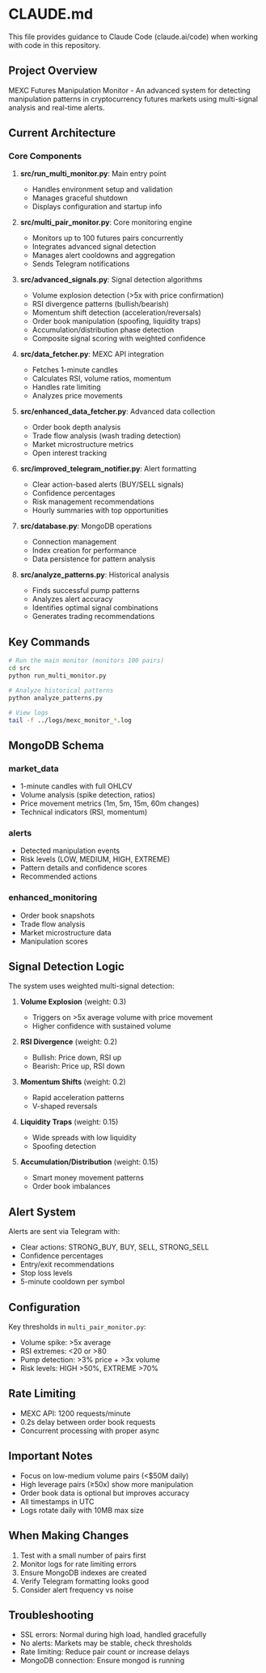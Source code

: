 # CLAUDE.md

This file provides guidance to Claude Code (claude.ai/code) when working with code in this repository.

## Project Overview

MEXC Futures Manipulation Monitor - An advanced system for detecting manipulation patterns in cryptocurrency futures markets using multi-signal analysis and real-time alerts.

## Current Architecture

### Core Components

1. **src/run_multi_monitor.py**: Main entry point
   - Handles environment setup and validation
   - Manages graceful shutdown
   - Displays configuration and startup info

2. **src/multi_pair_monitor.py**: Core monitoring engine
   - Monitors up to 100 futures pairs concurrently
   - Integrates advanced signal detection
   - Manages alert cooldowns and aggregation
   - Sends Telegram notifications

3. **src/advanced_signals.py**: Signal detection algorithms
   - Volume explosion detection (>5x with price confirmation)
   - RSI divergence patterns (bullish/bearish)
   - Momentum shift detection (acceleration/reversals)
   - Order book manipulation (spoofing, liquidity traps)
   - Accumulation/distribution phase detection
   - Composite signal scoring with weighted confidence

4. **src/data_fetcher.py**: MEXC API integration
   - Fetches 1-minute candles
   - Calculates RSI, volume ratios, momentum
   - Handles rate limiting
   - Analyzes price movements

5. **src/enhanced_data_fetcher.py**: Advanced data collection
   - Order book depth analysis
   - Trade flow analysis (wash trading detection)
   - Market microstructure metrics
   - Open interest tracking

6. **src/improved_telegram_notifier.py**: Alert formatting
   - Clear action-based alerts (BUY/SELL signals)
   - Confidence percentages
   - Risk management recommendations
   - Hourly summaries with top opportunities

7. **src/database.py**: MongoDB operations
   - Connection management
   - Index creation for performance
   - Data persistence for pattern analysis

8. **src/analyze_patterns.py**: Historical analysis
   - Finds successful pump patterns
   - Analyzes alert accuracy
   - Identifies optimal signal combinations
   - Generates trading recommendations

## Key Commands

```bash
# Run the main monitor (monitors 100 pairs)
cd src
python run_multi_monitor.py

# Analyze historical patterns
python analyze_patterns.py

# View logs
tail -f ../logs/mexc_monitor_*.log
```

## MongoDB Schema

### market_data
- 1-minute candles with full OHLCV
- Volume analysis (spike detection, ratios)
- Price movement metrics (1m, 5m, 15m, 60m changes)
- Technical indicators (RSI, momentum)

### alerts
- Detected manipulation events
- Risk levels (LOW, MEDIUM, HIGH, EXTREME)
- Pattern details and confidence scores
- Recommended actions

### enhanced_monitoring
- Order book snapshots
- Trade flow analysis
- Market microstructure data
- Manipulation scores

## Signal Detection Logic

The system uses weighted multi-signal detection:

1. **Volume Explosion** (weight: 0.3)
   - Triggers on >5x average volume with price movement
   - Higher confidence with sustained volume

2. **RSI Divergence** (weight: 0.2)
   - Bullish: Price down, RSI up
   - Bearish: Price up, RSI down

3. **Momentum Shifts** (weight: 0.2)
   - Rapid acceleration patterns
   - V-shaped reversals

4. **Liquidity Traps** (weight: 0.15)
   - Wide spreads with low liquidity
   - Spoofing detection

5. **Accumulation/Distribution** (weight: 0.15)
   - Smart money movement patterns
   - Order book imbalances

## Alert System

Alerts are sent via Telegram with:
- Clear actions: STRONG_BUY, BUY, SELL, STRONG_SELL
- Confidence percentages
- Entry/exit recommendations
- Stop loss levels
- 5-minute cooldown per symbol

## Configuration

Key thresholds in `multi_pair_monitor.py`:
- Volume spike: >5x average
- RSI extremes: <20 or >80
- Pump detection: >3% price + >3x volume
- Risk levels: HIGH >50%, EXTREME >70%

## Rate Limiting

- MEXC API: 1200 requests/minute
- 0.2s delay between order book requests
- Concurrent processing with proper async

## Important Notes

- Focus on low-medium volume pairs (<$50M daily)
- High leverage pairs (≥50x) show more manipulation
- Order book data is optional but improves accuracy
- All timestamps in UTC
- Logs rotate daily with 10MB max size

## When Making Changes

1. Test with a small number of pairs first
2. Monitor logs for rate limiting errors
3. Ensure MongoDB indexes are created
4. Verify Telegram formatting looks good
5. Consider alert frequency vs noise

## Troubleshooting

- SSL errors: Normal during high load, handled gracefully
- No alerts: Markets may be stable, check thresholds
- Rate limiting: Reduce pair count or increase delays
- MongoDB connection: Ensure mongod is running